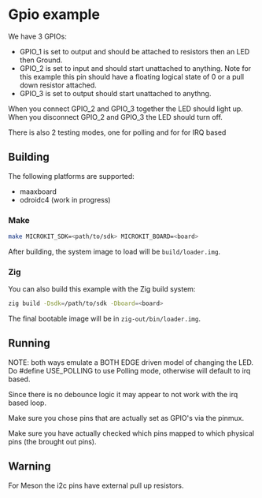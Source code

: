 <!--
    Copyright 2024, UNSW

    SPDX-License-Identifier: BSD-2-Clause
-->

# Gpio example

We have 3 GPIOs:
- GPIO_1 is set to output and should be attached to resistors then an LED then Ground.
- GPIO_2 is set to input and should start unattached to anything. Note for this example this pin should have a floating logical state of 0 or a pull down resistor attached.
- GPIO_3 is set to output should start unattached to anythng.

When you connect GPIO_2 and GPIO_3 together the LED should light up.
When you disconnect GPIO_2 and GPIO_3 the LED should turn off.

There is also 2 testing modes, one for polling and for for IRQ based

## Building

The following platforms are supported:
* maaxboard
* odroidc4 (work in progress)

### Make

```sh
make MICROKIT_SDK=<path/to/sdk> MICROKIT_BOARD=<board>
```

After building, the system image to load will be `build/loader.img`.

### Zig

You can also build this example with the Zig build system:
```sh
zig build -Dsdk=/path/to/sdk -Dboard=<board>
```

The final bootable image will be in `zig-out/bin/loader.img`.

## Running

NOTE: both ways emulate a BOTH EDGE driven model of changing the LED.
Do #define USE_POLLING to use Polling mode, otherwise will default to irq based. 

Since there is no debounce logic it may appear to not work with the irq based loop.

Make sure you chose pins that are actually set as GPIO's via the pinmux.

Make sure you have actually checked which pins mapped to which physical pins (the brought out pins).

## Warning
For Meson the i2c pins have external pull up resistors.

